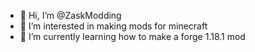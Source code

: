 - 👋 Hi, I’m @ZaskModding
- 👀 I’m interested in making mods for minecraft
- 🌱 I’m currently learning how to make a forge 1.18.1 mod 


<!---
ZaskModding/ZaskModding is a ✨ special ✨ repository because its `README.md` (this file) appears on your GitHub profile.
You can click the Preview link to take a look at your changes.
--->
